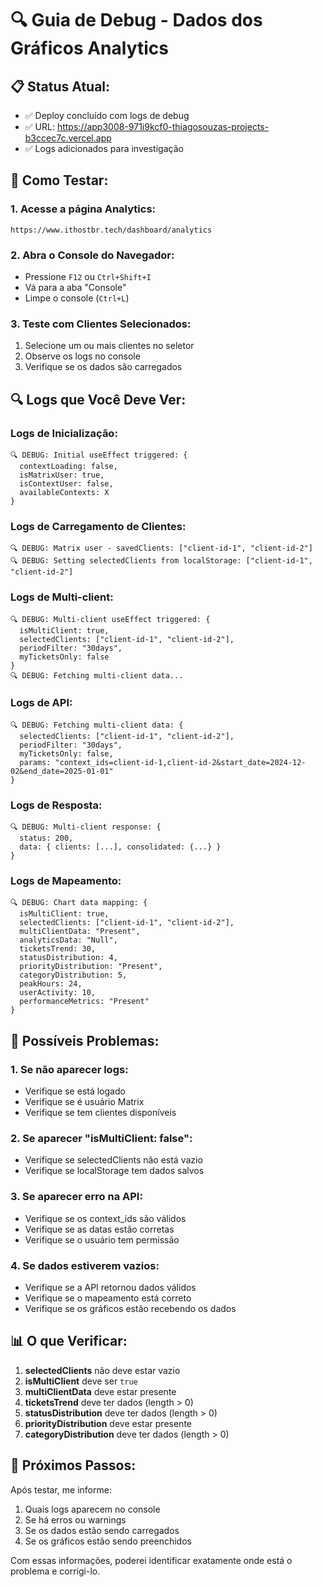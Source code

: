 # 🔍 Guia de Debug - Dados dos Gráficos Analytics

## 📋 **Status Atual:**
- ✅ Deploy concluído com logs de debug
- ✅ URL: https://app3008-971i9kcf0-thiagosouzas-projects-b3ccec7c.vercel.app
- ✅ Logs adicionados para investigação

## 🧪 **Como Testar:**

### 1. **Acesse a página Analytics:**
```
https://www.ithostbr.tech/dashboard/analytics
```

### 2. **Abra o Console do Navegador:**
- Pressione `F12` ou `Ctrl+Shift+I`
- Vá para a aba "Console"
- Limpe o console (`Ctrl+L`)

### 3. **Teste com Clientes Selecionados:**
1. Selecione um ou mais clientes no seletor
2. Observe os logs no console
3. Verifique se os dados são carregados

## 🔍 **Logs que Você Deve Ver:**

### **Logs de Inicialização:**
```
🔍 DEBUG: Initial useEffect triggered: {
  contextLoading: false,
  isMatrixUser: true,
  isContextUser: false,
  availableContexts: X
}
```

### **Logs de Carregamento de Clientes:**
```
🔍 DEBUG: Matrix user - savedClients: ["client-id-1", "client-id-2"]
🔍 DEBUG: Setting selectedClients from localStorage: ["client-id-1", "client-id-2"]
```

### **Logs de Multi-client:**
```
🔍 DEBUG: Multi-client useEffect triggered: {
  isMultiClient: true,
  selectedClients: ["client-id-1", "client-id-2"],
  periodFilter: "30days",
  myTicketsOnly: false
}
🔍 DEBUG: Fetching multi-client data...
```

### **Logs de API:**
```
🔍 DEBUG: Fetching multi-client data: {
  selectedClients: ["client-id-1", "client-id-2"],
  periodFilter: "30days",
  myTicketsOnly: false,
  params: "context_ids=client-id-1,client-id-2&start_date=2024-12-02&end_date=2025-01-01"
}
```

### **Logs de Resposta:**
```
🔍 DEBUG: Multi-client response: {
  status: 200,
  data: { clients: [...], consolidated: {...} }
}
```

### **Logs de Mapeamento:**
```
🔍 DEBUG: Chart data mapping: {
  isMultiClient: true,
  selectedClients: ["client-id-1", "client-id-2"],
  multiClientData: "Present",
  analyticsData: "Null",
  ticketsTrend: 30,
  statusDistribution: 4,
  priorityDistribution: "Present",
  categoryDistribution: 5,
  peakHours: 24,
  userActivity: 10,
  performanceMetrics: "Present"
}
```

## 🚨 **Possíveis Problemas:**

### **1. Se não aparecer logs:**
- Verifique se está logado
- Verifique se é usuário Matrix
- Verifique se tem clientes disponíveis

### **2. Se aparecer "isMultiClient: false":**
- Verifique se selectedClients não está vazio
- Verifique se localStorage tem dados salvos

### **3. Se aparecer erro na API:**
- Verifique se os context_ids são válidos
- Verifique se as datas estão corretas
- Verifique se o usuário tem permissão

### **4. Se dados estiverem vazios:**
- Verifique se a API retornou dados válidos
- Verifique se o mapeamento está correto
- Verifique se os gráficos estão recebendo os dados

## 📊 **O que Verificar:**

1. **selectedClients** não deve estar vazio
2. **isMultiClient** deve ser `true`
3. **multiClientData** deve estar presente
4. **ticketsTrend** deve ter dados (length > 0)
5. **statusDistribution** deve ter dados (length > 0)
6. **priorityDistribution** deve estar presente
7. **categoryDistribution** deve ter dados (length > 0)

## 🎯 **Próximos Passos:**

Após testar, me informe:
1. Quais logs aparecem no console
2. Se há erros ou warnings
3. Se os dados estão sendo carregados
4. Se os gráficos estão sendo preenchidos

Com essas informações, poderei identificar exatamente onde está o problema e corrigi-lo.
